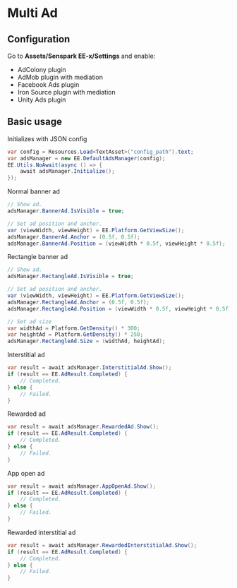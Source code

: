 # Multi Ad
## Configuration
Go to **Assets/Senspark EE-x/Settings** and enable:

- AdColony plugin
- AdMob plugin with mediation
- Facebook Ads plugin
- Iron Source plugin with mediation
- Unity Ads plugin

## Basic usage
Initializes with JSON config
```csharp
var config = Resources.Load<TextAsset>("config_path").text;
var adsManager = new EE.DefaultAdsManager(config);
EE.Utils.NoAwait(async () => {
    await adsManager.Initialize();
});
```

Normal banner ad
```csharp
// Show ad.
adsManager.BannerAd.IsVisible = true;

// Set ad position and anchor.
var (viewWidth, viewHeight) = EE.Platform.GetViewSize();
adsManager.BannerAd.Anchor = (0.5f, 0.5f);
adsManager.BannerAd.Position = (viewWidth * 0.5f, viewHeight * 0.5f);
```

Rectangle banner ad
```csharp
// Show ad.
adsManager.RectangleAd.IsVisible = true;

// Set ad position and anchor.
var (viewWidth, viewHeight) = EE.Platform.GetViewSize();
adsManager.RectangleAd.Anchor = (0.5f, 0.5f);
adsManager.RectangleAd.Position = (viewWidth * 0.5f, viewHeight * 0.5f);

// Set ad size
var widthAd = Platform.GetDensity() * 300;
var heightAd = Platform.GetDensity() * 250;
adsManager.RectangleAd.Size = (widthAd, heightAd);
```

Interstitial ad
```csharp
var result = await adsManager.InterstitialAd.Show();
if (result == EE.AdResult.Completed) {
    // Completed.
} else {
    // Failed.
}
```

Rewarded ad
```csharp
var result = await adsManager.RewardedAd.Show();
if (result == EE.AdResult.Completed) {
    // Completed.
} else {
    // Failed.
}
```

App open ad
```csharp
var result = await adsManager.AppOpenAd.Show();
if (result == EE.AdResult.Completed) {
    // Completed.
} else {
    // Failed.
}
```

Rewarded interstitial ad
```csharp
var result = await adsManager.RewardedInterstitialAd.Show();
if (result == EE.AdResult.Completed) {
    // Completed.
} else {
    // Failed.
}
```